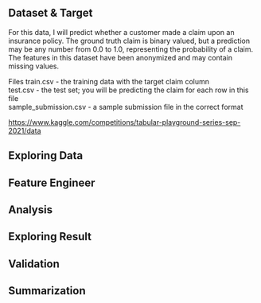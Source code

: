 ## Dataset & Target

For this data, I will predict whether a customer made a claim upon an insurance policy. The ground truth claim is binary valued, but a prediction may be any number from 0.0 to 1.0, representing the probability of a claim. The features in this dataset have been anonymized and may contain missing values.

Files
train.csv - the training data with the target claim column<br/>
test.csv - the test set; you will be predicting the claim for each row in this file<br/>
sample_submission.csv - a sample submission file in the correct format<br/>

https://www.kaggle.com/competitions/tabular-playground-series-sep-2021/data

## Exploring Data

## Feature Engineer

## Analysis

## Exploring Result

## Validation

## Summarization
